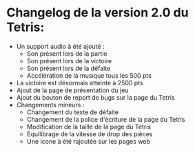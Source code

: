 # Changelog de la version 2.0 du Tetris:

- Un support audio à été ajouté :
	- Son présent lors de la partie
	- Son présent lors de la victoire
    - Son présent lors de la défaite
    - Accélération de la musique tous les 500 pts
- La victoire est désormais atteinte à 2500 pts
- Ajout de la page de présentation du jeu
- Ajout du bouton de report de bugs sur la page du Tetris
- Changements mineurs :
    - Changement du texte de défaite
    - Changement de la police d'écriture de la page du Tetris
    - Modification de la taille de la page du Tetris
    - Equilibrage de la vitesse de drop des pièces
    - Une icone à été rajoutée sur les pages web